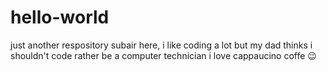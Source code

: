 # hello-world
just another respository
subair here, i like coding a lot but my dad thinks i shouldn't code rather be a computer technician 
i love cappaucino coffe 😉
